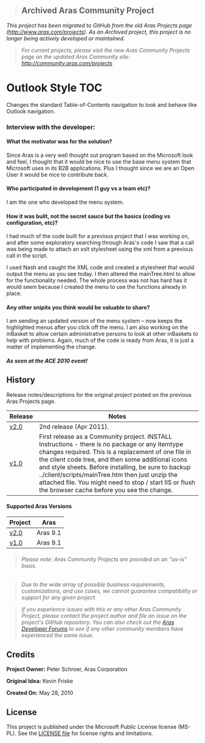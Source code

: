 >## Archived Aras Community Project
*This project has been migrated to GitHub from the old Aras Projects page (http://www.aras.com/projects). As an Archived project, this project is no longer being actively developed or maintained.*

>*For current projects, please visit the new Aras Community Projects page on the updated Aras Community site: http://community.aras.com/projects*

# Outlook Style TOC

Changes the standard Table-of-Contents navigation to look and behave like Outlook navigation.

### Interview with the developer:

#### What the motivator was for the solution?
Since Aras is a very well thought out program based on the Microsoft look and feel, I thought that it would be nice to use the base menu system that Microsoft uses in its B2B applications. Plus I thought since we are an Open User it would be nice to contribute back.

#### Who participated in development (1 guy vs a team etc)?
I am the one who developed the menu system.

#### How it was built, not the secret sauce but the basics (coding vs configuration, etc)?
I had much of the code built for a previous project that I was working on, and after some exploratory searching through Aras's code I saw that a call was being made to attach an xslt stylesheet using the xml from a previous call in the script.

I used Nash and caught the XML code and created a stylesheet that would output the menu as you see today. I then altered the mainTree.html to allow for the functionality needed. The whole process was not has hard has it would seem because I created the menu to use the functions already in place.

#### Any other snipits you think would be valuable to share?
I am sending an updated version of the menu system – now keeps the highlighted menus after you click off the menu.
I am also working on the inBasket to allow certain administrative persons to look at other inBaskets to help with problems. Again, much of the code is ready from Aras, it is just a matter of implementing the change.

#### *As seen at the ACE 2010 event!*

## History

Release notes/descriptions for the original project posted on the previous Aras Projects page.

Release | Notes
--------|--------
[v2.0](https://github.com/ArasLabs/outlook-style-toc/releases/tag/v2.0) | 2nd release (Apr 2011).
[v1.0](https://github.com/ArasLabs/outlook-style-toc/releases/tag/v1.0) | First release as a Community project. INSTALL Instructions - there is no package or any itemtype changes required. This is a replacement of one file in the client code tree, and then some additional icons and style sheets. Before installing, be sure to backup ../client/scripts/mainTree.htm then just unzip the attached file. You might need to stop / start IIS or flush the browser cache before you see the change.

#### Supported Aras Versions

Project | Aras
--------|------
[v2.0](https://github.com/ArasLabs/outlook-style-toc/releases/tag/v2.0) | Aras 9.1
[v1.0](https://github.com/ArasLabs/outlook-style-toc/releases/tag/v1.0) | Aras 9.1

> ###### *Please note: Aras Community Projects are provided on an "as-is" basis.*

>*Due to the wide array of possible business requirements, customizations, and use cases, we cannot guarantee compatibility or support for any given project.*

>*If you experience issues with this or any other Aras Community Project, please contact the project author and file an issue on the project's GitHub repository. You can also check out the [Aras Developer Forums](http://community.aras.com/forums/) to see if any other community members have experienced the same issue.*

## Credits

**Project Owner:** Peter Schroer, Aras Corporation

**Original Idea:** Kevin Friske

**Created On:** May 28, 2010

## License

This project is published under the Microsoft Public License license (MS-PL). See the [LICENSE file](./LICENSE.md) for license rights and limitations.
